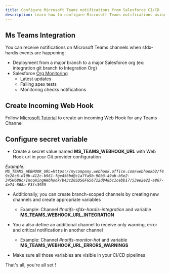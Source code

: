 ```yaml
---
title: Configure Microsoft Teams notifications from Salesforce CI/CD
description: Learn how to configure Microsoft Teams notifications using Web Hooks
---
```

<!-- markdownlint-disable MD013 -->

## Ms Teams Integration

You can receive notifications on Microsoft Teams channels when sfdx-hardis events are happening:

- Deployment from a major branch to a major Salesforce org (ex: integration git branch to Integration Org)
- Salesforce [Org Monitoring](salesforce-monitoring-home.md)
  - Latest updates
  - Failing apex tests
  - Monitoring checks notifications

## Create Incoming Web Hook

Follow [Microsoft Tutorial](https://learn.microsoft.com/en-us/microsoftteams/platform/webhooks-and-connectors/how-to/add-incoming-webhook?tabs=dotnet) to create an incoming Web Hook for any Teams Channel

## Configure secret variable

- Create a secret value named **MS_TEAMS_WEBHOOK_URL** with Web Hook url in your Git provider configuration

_Example: `MS_TEAMS_WEBHOOK_URL=https://mycompany.webhook.office.com/webhookb2/f49c28c6-d10b-412c-b961-fge456bd@c1a7fa9b-90b3-49ab-b5e2-345HG88c/IncomingWebhook/b43c20SDSGFG56712d848bc1cebb17/53ee2e22-a867-4e74-868a-F3fs3935`_

- Additionally, you can create branch-scoped channels by creating new channels and create appropriate variables
  - Example: Channel _#notifs-sfdx-hardis-integration_ and variable **MS_TEAMS_WEBHOOK_URL_INTEGRATION**

- You a also define an additional channel to receive only warning, error and critical notifications in another channel
  - Example: Channel _#notifs-monitor-hot_ and variable **MS_TEAMS_WEBHOOK_URL_ERRORS_WARNINGS**

- Make sure all those variables are visible in your CI/CD pipelines

That's all, you're all set !


